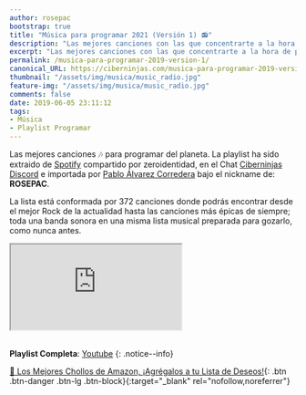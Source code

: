 ```yaml
---
author: rosepac
bootstrap: true
title: "Música para programar 2021 (Versión 1) 📻"
description: "Las mejores canciones con las que concentrarte a la hora de programar, desde la música más actual a canciones de lo más clásicos."
excerpt: "Las mejores canciones con las que concentrarte a la hora de programar, desde la música más actual a canciones de lo más clásicos."
permalink: /musica-para-programar-2019-version-1/
canonical_URL: https://ciberninjas.com/musica-para-programar-2019-version-1/
thumbnail: "/assets/img/musica/music_radio.jpg"
feature-img: "/assets/img/musica/music_radio.jpg"
comments: false
date: 2019-06-05 23:11:12
tags:
- Música
- Playlist Programar
---
```


Las mejores canciones 🎶 para programar del planeta. La playlist ha sido extraido de [Spotify](https://spoti.fi/2JJk1dk) compartido por zeroidentidad, en el Chat [Ciberninjas Discord](/discord/) e importada por [Pablo Álvarez Corredera](/quien-soy/) bajo el nickname de: **ROSEPAC**.

La lista está conformada por 372 canciones donde podrás encontrar desde el mejor Rock de la actualidad hasta las canciones más épicas de siempre; toda una banda sonora en una misma lista musical preparada para gozarlo, como nunca antes.

<div class="embed-responsive embed-responsive-16by9">
  <iframe class="embed-responsive-item" src="https://www.youtube-nocookie.com/embed/videoseries?list=PL8M1frRRqO_o-LwsdDejTLuq3t-jZ0hKU" allowfullscreen></iframe>
</div><br/>

**Playlist Completa**: [Youtube](https://www.youtube.com/playlist?list=PL8M1frRRqO_o-LwsdDejTLuq3t-jZ0hKU)
{: .notice--info}

[🛒 Los Mejores Chollos de Amazon, ¡Agrégalos a tu Lista de Deseos!](/amazon/ "Los Mejores Chollos de Amazon, Ofertas Flash, Black Monday y Amazon Prime Day"){: .btn .btn-danger .btn-lg .btn-block}{:target="_blank" rel="nofollow,noreferrer"}